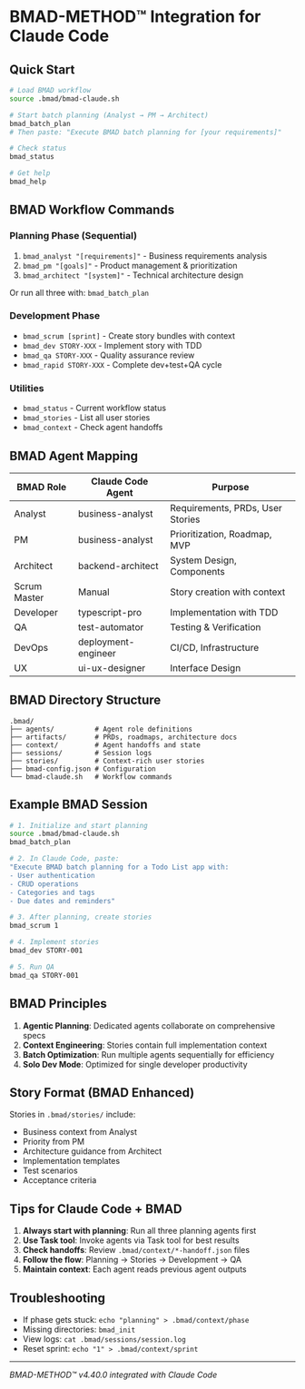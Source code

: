 # BMAD-METHOD™ Integration for Claude Code

## Quick Start
```bash
# Load BMAD workflow
source .bmad/bmad-claude.sh

# Start batch planning (Analyst → PM → Architect)
bmad_batch_plan
# Then paste: "Execute BMAD batch planning for [your requirements]"

# Check status
bmad_status

# Get help
bmad_help
```

## BMAD Workflow Commands

### Planning Phase (Sequential)
1. `bmad_analyst "[requirements]"` - Business requirements analysis
2. `bmad_pm "[goals]"` - Product management & prioritization  
3. `bmad_architect "[system]"` - Technical architecture design

Or run all three with: `bmad_batch_plan`

### Development Phase
- `bmad_scrum [sprint]` - Create story bundles with context
- `bmad_dev STORY-XXX` - Implement story with TDD
- `bmad_qa STORY-XXX` - Quality assurance review
- `bmad_rapid STORY-XXX` - Complete dev+test+QA cycle

### Utilities
- `bmad_status` - Current workflow status
- `bmad_stories` - List all user stories
- `bmad_context` - Check agent handoffs

## BMAD Agent Mapping

| BMAD Role | Claude Code Agent | Purpose |
|-----------|------------------|----------|
| Analyst | business-analyst | Requirements, PRDs, User Stories |
| PM | business-analyst | Prioritization, Roadmap, MVP |
| Architect | backend-architect | System Design, Components |
| Scrum Master | Manual | Story creation with context |
| Developer | typescript-pro | Implementation with TDD |
| QA | test-automator | Testing & Verification |
| DevOps | deployment-engineer | CI/CD, Infrastructure |
| UX | ui-ux-designer | Interface Design |

## BMAD Directory Structure
```
.bmad/
├── agents/          # Agent role definitions
├── artifacts/       # PRDs, roadmaps, architecture docs
├── context/         # Agent handoffs and state
├── sessions/        # Session logs
├── stories/         # Context-rich user stories
├── bmad-config.json # Configuration
└── bmad-claude.sh   # Workflow commands
```

## Example BMAD Session

```bash
# 1. Initialize and start planning
source .bmad/bmad-claude.sh
bmad_batch_plan

# 2. In Claude Code, paste:
"Execute BMAD batch planning for a Todo List app with:
- User authentication
- CRUD operations  
- Categories and tags
- Due dates and reminders"

# 3. After planning, create stories
bmad_scrum 1

# 4. Implement stories
bmad_dev STORY-001

# 5. Run QA
bmad_qa STORY-001
```

## BMAD Principles

1. **Agentic Planning**: Dedicated agents collaborate on comprehensive specs
2. **Context Engineering**: Stories contain full implementation context
3. **Batch Optimization**: Run multiple agents sequentially for efficiency
4. **Solo Dev Mode**: Optimized for single developer productivity

## Story Format (BMAD Enhanced)

Stories in `.bmad/stories/` include:
- Business context from Analyst
- Priority from PM
- Architecture guidance from Architect
- Implementation templates
- Test scenarios
- Acceptance criteria

## Tips for Claude Code + BMAD

1. **Always start with planning**: Run all three planning agents first
2. **Use Task tool**: Invoke agents via Task tool for best results
3. **Check handoffs**: Review `.bmad/context/*-handoff.json` files
4. **Follow the flow**: Planning → Stories → Development → QA
5. **Maintain context**: Each agent reads previous agent outputs

## Troubleshooting

- If phase gets stuck: `echo "planning" > .bmad/context/phase`
- Missing directories: `bmad_init`
- View logs: `cat .bmad/sessions/session.log`
- Reset sprint: `echo "1" > .bmad/context/sprint`

---
*BMAD-METHOD™ v4.40.0 integrated with Claude Code*